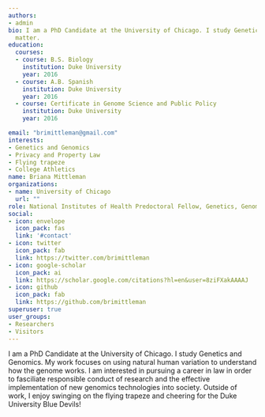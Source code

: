 ```yaml
---
authors:
- admin
bio: I am a PhD Candidate at the University of Chicago. I study Genetics and Genomics. My work focuses on using natural human variation to understand how the genome works. 
  matter.
education:
  courses:
  - course: B.S. Biology
    institution: Duke University
    year: 2016
  - course: A.B. Spanish
    institution: Duke University
    year: 2016
  - course: Certificate in Genome Science and Public Policy
    institution: Duke University
    year: 2016

email: "brimittleman@gmail.com"
interests:
- Genetics and Genomics
- Privacy and Property Law 
- Flying trapeze
- College Athletics 
name: Briana Mittleman
organizations:
- name: University of Chicago
  url: ""
role: National Institutes of Health Predoctoral Fellow, Genetics, Genomics, and Systems Biology
social:
- icon: envelope
  icon_pack: fas
  link: '#contact'
- icon: twitter
  icon_pack: fab
  link: https://twitter.com/brimittleman
- icon: google-scholar
  icon_pack: ai
  link: https://scholar.google.com/citations?hl=en&user=8ziFXakAAAAJ
- icon: github
  icon_pack: fab
  link: https://github.com/brimittleman
superuser: true
user_groups:
- Researchers
- Visitors
---
```


I am a PhD Candidate at the University of Chicago. I study Genetics and Genomics. My work focuses on using natural human variation to understand how the genome works. I am interested in pursuing a career in law in order to fasciliate responsible conduct of research and the effective implementation of new genomics technologies into society. Outside of work, I enjoy swinging on the flying trapeze and cheering for the Duke University Blue Devils! 